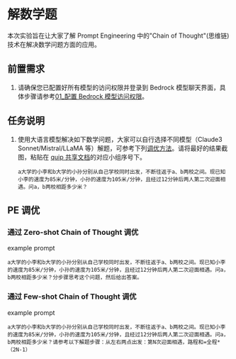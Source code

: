 # 解数学题

本次实验旨在让大家了解 Prompt Engineering 中的"Chain of Thought"(思维链)技术在解决数学问题方面的应用。

## 前置需求

1. 请确保您已配置好所有模型的访问权限并登录到 Bedrock 模型聊天界面，具体步骤请参考[01\_配置 Bedrock 模型访问权限](../01_前置需求/01_配置Bedrock模型访问权限.md)。

## 任务说明

1. 使用大语言模型解决如下数学问题，大家可以自行选择不同模型（Claude3 Sonnet/Mistral/LLaMA 等）解题，可参考下列[调优方法](#pe调优-chain-of-thought)。请将最好的结果截图，粘贴在 [quip 共享文档](https://quip-amazon.com/MxpqAMSyqRv6)的对应小组序号下。

   ```
   a大学的小李和b大学的小孙分别从自己学校同时出发，不断往返于a、b两校之间。现已知小李的速度为85米/分钟，小孙的速度为105米/分钟，且经过12分钟后两人第二次迎面相遇。问a，b两校相距多少米？
   ```

## PE 调优

### 通过 Zero-shot Chain of Thought 调优

example prompt

```
a大学的小李和b大学的小孙分别从自己学校同时出发，不断往返于a、b两校之间。现已知小李的速度为85米/分钟，小孙的速度为105米/分钟，且经过12分钟后两人第二次迎面相遇。问a，b两校相距多少米？分步骤思考这个问题，然后给出答案。
```

### 通过 Few-shot Chain of Thought 调优

example prompt

```
a大学的小李和b大学的小孙分别从自己学校同时出发，不断往返于a、b两校之间。现已知小李的速度为85米/分钟，小孙的速度为105米/分钟，且经过12分钟后两人第二次迎面相遇。问a，b两校相距多少米？请参考以下解题步骤：从左右两点出发：第N次迎面相遇，路程和=全程*（2N-1）
```
